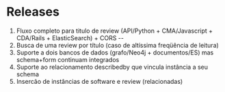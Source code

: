 Releases
========

1. Fluxo completo para titulo de review (API/Python + CMA/Javascript + CDA/Rails + ElasticSearch) + CORS
--
2. Busca de uma review por título (caso de altíssima freqüência de leitura)
3. Suporte a dois bancos de dados (grafo/Neo4j + documentos/ES) mas schema+form continuam integrados 
4. Suporte ao relacionamento describedby que vincula instância a seu schema
5. Insercão de instâncias de software e review (relacionadas)